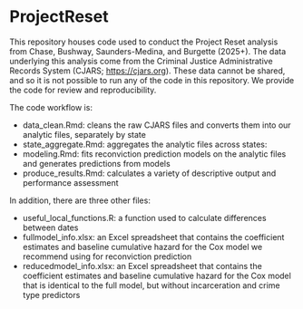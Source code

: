 # ProjectReset
This repository houses code used to conduct the Project Reset analysis from Chase, Bushway, Saunders-Medina, and Burgette (2025+). The data underlying this analysis come from the Criminal Justice Administrative Records System (CJARS; https://cjars.org). These data cannot be shared, and so it is not possible to run any of the code in this repository. We provide the code for review and reproducibility. 

The code workflow is:

- data_clean.Rmd: cleans the raw CJARS files and converts them into our analytic files, separately by state
- state_aggregate.Rmd: aggregates the analytic files across states:
- modeling.Rmd: fits reconviction prediction models on the analytic files and generates predictions from models
- produce_results.Rmd: calculates a variety of descriptive output and performance assessment

In addition, there are three other files:

- useful_local_functions.R: a function used to calculate differences between dates
- fullmodel_info.xlsx: an Excel spreadsheet that contains the coefficient estimates and baseline cumulative hazard for the Cox model we recommend using for reconviction prediction
- reducedmodel_info.xlsx: an Excel spreadsheet that contains the coefficient estimates and baseline cumulative hazard for the Cox model that is identical to the full model, but without incarceration and crime type predictors
